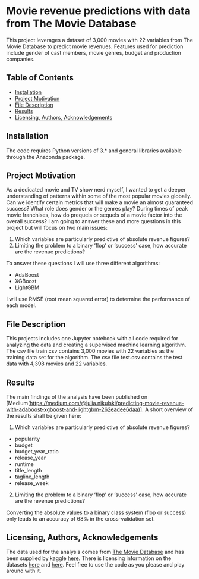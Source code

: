 # Movie revenue predictions with data from The Movie Database

This project leverages a dataset of 3,000 movies with 22 variables from The Movie Database to predict movie revenues. Features used for prediction include gender of cast members, movie genres, budget and production companies.

## Table of Contents
* [Installation](#Installation)
* [Project Motivation](#motivation)
* [File Description](#description)
* [Results](#Results)
* [Licensing, Authors, Acknowledgements](#licensing)

## Installation
The code requires Python versions of 3.* and general libraries available through the Anaconda package.

## Project Motivation <a name="motivation"></a>
As a dedicated movie and TV show nerd myself, I wanted to get a deeper understanding of patterns within some of the most popular movies globally. Can we identify certain metrics that will make a movie an almost guaranteed success? What role does gender or the genres play? During times of peak movie franchises, how do prequels or sequels of a movie factor into the overall success? I am going to answer these and more questions in this project but will focus on two main issues:

1. Which variables are particularly predictive of absolute revenue figures?
2. Limiting the problem to a binary ‘flop’ or ‘success’ case, how accurate are the revenue predictions?

To answer these questions I will use three different algorithms:
* AdaBoost
* XGBoost
* LightGBM

I will use RMSE (root mean squared error) to determine the performance of each model.

## File Description <a name="description"></a>
This projects includes one Jupyter notebook with all code required for analyzing the data and creating a supervised machine learning algorithm. The csv file train.csv contains 3,000 movies with 22 variables as the training data set for the algorithm. The csv file test.csv contains the test data with 4,398 movies and 22 variables.

## Results
The main findings of the analysis have been published on [Medium(https://medium.com/@julia.nikulski/predicting-movie-revenue-with-adaboost-xgboost-and-lightgbm-262eadee6daa)]. A short overview of the results shall be given here:

1. Which variables are particularly predictive of absolute revenue figures?

* popularity
* budget
* budget_year_ratio
* release_year
* runtime
* title_length
* tagline_length
* release_week

2. Limiting the problem to a binary ‘flop’ or ‘success’ case, how accurate are the revenue predictions?

Converting the absolute values to a binary class system (flop or success) only leads to an accuracy of 68% in the cross-validation set.


## Licensing, Authors, Acknowledgements <a name="licensing"></a>
The data used for the analysis comes from [The Movie Database](https://www.themoviedb.org/documentation/api) and has been supplied by kaggle [here](https://www.kaggle.com/c/tmdb-box-office-prediction). There is licensing information on the datasets [here](https://www.themoviedb.org/documentation/api/terms-of-use) and [here](https://www.kaggle.com/c/tmdb-box-office-prediction). Feel free to use the code as you please and play around with it.
